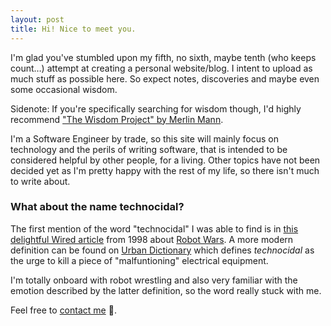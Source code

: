 ```yaml
---
layout: post
title: Hi! Nice to meet you.
---
```

I'm glad you've stumbled upon my fifth, no sixth, maybe tenth (who keeps count…) attempt at creating a personal website/blog.
I intent to upload as much stuff as possible here. So expect notes, discoveries and maybe even some occasional wisdom.

Sidenote: If you're specifically searching for wisdom though, I'd highly recommend ["The Wisdom Project" by Merlin Mann](https://github.com/merlinmann/wisdom).

I'm a Software Engineer by trade, so this site will mainly focus on technology and the perils of writing software, that is intended to be considered helpful by other people, for a living. Other topics have not been decided yet as I'm pretty happy with the rest of my life, so there isn't much to write about.

### What about the name **technocidal**?

The first mention of the word "technocidal" I was able to find is in [this delightful Wired article](https://www.wired.com/1998/08/die/) from 1998 about [Robot Wars](https://robotwars.fandom.com/wiki/Robot_Wars). A more modern definition can be found on [Urban Dictionary](https://www.urbandictionary.com/define.php?term=technocidal) 
which defines *technocidal* as the urge to kill a piece of "malfuntioning" electrical equipment.

I'm totally onboard with robot wrestling and also very familiar with the emotion described by the latter definition, so the word really stuck with me.

Feel free to [contact me](mailto:surge-beagle.0x@icloud.com) 📧.
